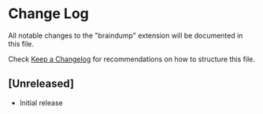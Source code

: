 # Change Log

All notable changes to the "braindump" extension will be documented in this file.

Check [Keep a Changelog](http://keepachangelog.com/) for recommendations on how to structure this file.

## [Unreleased]

- Initial release